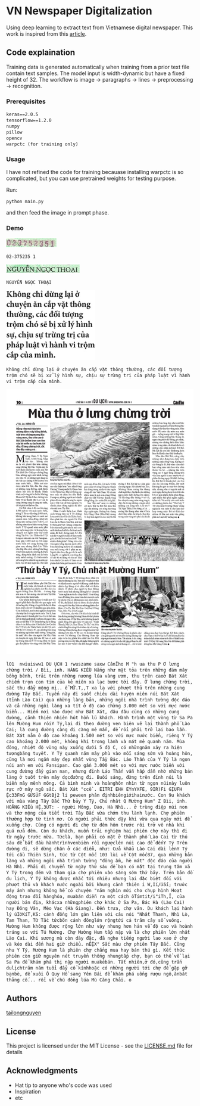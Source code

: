 # VN Newspaper Digitalization


Using deep learning to extract text from Vietnamese digital newspaper. This work is inspired from this [article](https://arxiv.org/pdf/1506.04395.pdf). 

## Code explaination
Training data is generated automatically when training from a prior text file contain text samples.
The model input is width-dynamic but have a fixed height of 32. The workflow is image -> paragraphs -> lines -> preprocessing -> recognition.


### Prerequisites


```
keras==2.0.5
tensorflow==1.2.0
numpy
pillow
opencv
warpctc (for training only)
```

### Usage

I have not refined the code for training becauase installing warpctc is so complicated, but you can use pretrained weights for testing purpose.

Run:

```
python main.py
```

and then feed the image in prompt phase.


### Demo
![alt text](./images/0.jpg) 

```
02-375235 1 
```
![alt text](./images/46.jpg) 

```
NGUYỄN NGỌC THOẠI 
```
![alt text](./images/43.png) 

```
Không chỉ dừng lại ở chuyện ăn cắp vặt thông thường, các đối tượng trộm chó sẽ bị xử lý hình sự, chịu sự trừng trị của pháp luật vì hành vi trộm cắp của mình. 
```
![alt text](./images/9.jpg) 

```
lO1  nwiuisww1 DU ỤCH 1 rwuszame saxw CânĨho M "h ua thu P Ơ lưng chừng trời / Bìi, inh. HÀNG KIỀU Nắng như mật tỏa trên những đám mây bồng bênh, trải trên những nương lúa vàng ươm, thu trên caoở Bát Xát chiếm trọn con tim của kẻ miên xa lạc bước tới đây. Ở lưng chừng trời, sắc thu đẩy mộng mị.. ể MỮ.T,,T xa lạ với phượt thủ trên những cung đường Tây Bắc. Tuyến này đi suốt chiêu dài huyện miên núi Bát Xát (tỉnh Lào Cai) qua những làng bản, những ngôi nhà trình tường độc đáo và cả những ngôi làng xa tít ở độ cao chừng 3.000 mét so với mực nước biển... Hiếm nơi nào được như Bát Xát, đâu đâu cũng có những cung đường, cảnh thiên nhiên hút hồn lũ khách. Hành trình một vòng từ Sa Pa lên Mường Hum rôiY Tý,lại đi theo đường ven biên vẽ lại thành phố Lào Cai; là cung đường càng đi càng mê mẩn, để rổi phải trở lại bao lần. Bát Xát nằm ở độ cao khoảng 1.500 mét so với mực nước biển, riêng Y Tý cao khoảng 2.000 mét, không khí trong lành và mát mẻ quanh năm. Mùa đông, nhiệt độ vùng này xuống dưới 5 độ C, có nhữngnăm xảy ra hiện tượngbăng tuyết. Y Tý quanh năm mây phù vào mỗi sáng sớm và hoàng hôn, cũng là nơi ngắm mây đẹp nhất vùng Tầy Bảc. Lảo Thẩn của Y Tý là ngọn núi anh em với Fansipan. Cao gẩn 3.000 mét so với mực nước biển với cung đường đẩy gian nan, nhưng đỉnh Lảo Thẩn vẫn hấp dẫn nhờ những bản làng ở tuốt trên mây dọcđường đi. Buổi sáng, đứng trên đỉnh núi là biển mây mênh mông. Cả bình minh và hoànghôn nhìn từ ngọn núinày luôn rực rỡ mây ngũ sắc. Bát Xát "ccề . EITRI EHH EYnYXFE, 9IR)Fi GỊUFH Ệc33FmG GỨSÚF GGtBj2 li peween phân địnhbiêngiớihainước. Con 9u khách với mùa vàng Tây Đắc Thứ bảy Y Tý, Chủ nhât Q Mường Hum" Z Bìi, inh. HOẰNG KIỀu HỆ,3ÚT: - người Mông, Dao, Hà Nhì... ở trùng điệp núi non và thơ mộng của tiết trời Tây Bắc vừa chớm thu lành lạnh. Chợ phiên thường hợp từ tinh mơ. Có người phải thức dậy khi vừa qua ngày mới để xuống chợ. Cũng có người đi chợ từ đêm hôm trước rôi trở vê nhà khi quá nửa đêm. Còn du khách, muốn trải nghiệm hai phiên chợ này thì đi từ ngày trước nữa. Tứclà, bạn phải có mặt ở thành phố Lào Cai từ thú sáu để bắt đầu hànhtrìnhvenbiên rồi ngượclên núi cao để đếnY Tý Trên đường đi, sẽ dừng chân ở các điểm, như: Cửa khẩu Lào Cai dài lênY Tý tới cầu Thiên Sinh, túc từ Cột mốc 103 lùi về Cột mốc87, qua những bản làng và những ngôi nhà trình tường "đông ấm, hè mát" độc đáo của người Hà Nhì. Phải di chuyển từ ngày thứ sáu để bạn có mặt tại trung tâm xã Y Tý trong đêm và tham gia chợ phiên vào sáng sớm thứ bảy. Trên bản đồ du lịch, Y Tý không được nhắc tới nhiêu nhưng lại đặc biệt đối với phượt thủ và khách nước ngoài bởi khung cảnh thiên í W,Ií/ứắí; trước máy ảnh nhưng không hể có chuyện "năm nghìn mới cho chụp hình Hoạt động trao đổi hànghóa, muabán diễn ra một cách ốTímtit/i"iTh,Ỉ, của người bản địa, khácxa nhữngphiên chợ khác ở Sa Pa, Bác Hà (Lào Cai) hay Đông Văn, Mèo Vạc (Hà Giang). Đến trưa, chợ vãn. Du khách lại hành lý úIớKíT,KS: cánh đồng lớn gản liên với câu nói "Nhất Thanh, Nhì Lò, Tam Than, Tứ Tắc tứcbõn cánh đônglớn rộngtới cả trăm cây số vuông. Mường Hum không được rộng lớn như vậy nhung hơn hản về độ cao và hoành tráng so với Tú Mường. Chợ Mường Hum tấp nập và là chợ phiên lớn nhất Lào Cai. Khi sương mù còn dày đặc, đã nghe tiếng người lao xao ở chợ và kéo dài đến hai giờ chiểu. nẺỆX" Sắc màu chợ phiên Tây Bắc. Cũng nhu Y Tý, Mường Hum là phiên chợ chẳng mua hay bán thú gì. Kết thúc phiên còn giữ nguyên nét truyển thống nhungtấp chợ, bạn có thể về lại Sa Pa để khám phá thị nập người muakẻbán. Tất nhiên,ở đó,cũng trấn dulịchtrăm năm tuổi đẩy cổ kínhhoặc có những người tới chợ để gặp gỡ bạnbè, để xuôi Ô Quy Hồ sang Yên Bái để khám phá uống rượu ngô,ănbát thảng cố... rổi về chú đồng lúa Mù Căng Chải. o 
```


## Authors

[tailongnguyen](https://github.com/tailongnguyen)

## License

This project is licensed under the MIT License - see the [LICENSE.md](LICENSE.md) file for details

## Acknowledgments

* Hat tip to anyone who's code was used
* Inspiration
* etc
